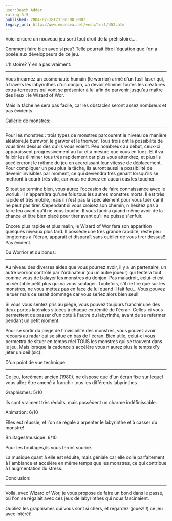 ```yaml
---
user:Death Adder
rating:3.5
published: 2004-02-18T23:00:00.000Z
legacy_url: http://www.emunova.net/veda/test/452.htm
---
```

Voici encore un nouveau jeu sorti tout droit de la préhistoire....  

Comment faire bien avec si peu? Telle pourrait être l'équation que l'on a posée aux développeurs de ce jeu.  

  

  

L'histoire? Y en a pas vraiment:  

---------------------------------------  

Vous incarnez un cosmonaute humain (le worrior) armé d'un fusil laser qui, à travers les labyrinthes d'un donjon, va devoir éliminer toutes les créatures extra-terrestres qui vont se présenter à lui afin de parvenir jusqu'au maître des lieux : le Wizard of Wor.  

Mais la tâche ne sera pas facile, car les obstacles seront assez nombreux et pas évidents.  

  

  

Gallerie de monstres:  

---------------------------  

Pour les monstres : trois types de monstres parcourent le niveau de manière aléatoire,le burnwor, le garwor et le thorwor. Tous trois ont la possibilité de vous tirer dessus dès qu'ils vous voient. Peu nombreux au début, ceux-ci apparaissent progressivement au fur et à mesure que vous en tuez. Et il va falloir les éliminer tous très rapidement car plus vous attendrez, et plus ils accéléreront le rythme du jeu en accroissant leur vitesse de déplacement. Pour compliquer un peu plus la tâche, ils auront aussi la possibilité de devenir invisibles par moment, ce qui deviendra très gênant lorsqu'ils se mettront à courir très vite, car vous ne devez en aucun cas les toucher.  

Si tout se termine bien, vous aurez l'occasion de faire connaissance avec le worluk. Il n'apparaîtra qu'une fois tous les autres monstres morts. Il est très rapide et très mobile, mais il n'est pas là spécialement pour vous tuer car il ne peut pas tirer. Cependant si vous croisez son chemin, n'hésitez pas à faire feu avant qu'il ne vous touche. Il vous faudra quand même avoir de la chance et être bien placé pour tirer avant qu'il ne puisse s'enfuir.  

Encore plus rapide et plus malin, le Wizard of Wor fera son apparition quelques niveaux plus tard. Il possède une très grande rapidité, reste peu longtemps à l'écran, apparait et disparaît sans oublier de vous tirer dessus!! Pas évident.  

  

  

Du Worrior et du bonus:  

------------------------------  

Au niveau des diverses aides que vous pourrez avoir, il y a un partenaire, un autre worrior contrôlé par l'ordinateur (ou un autre joueur) qui tentera tout comme vous de balayer les monstres du donjon. Pas maladroit, celui-ci est un véritable petit plus qui va vous soulager. Toutefois, s'il ne tire que sur les monstres, ne vous mettez pas en face de lui quand il fait feu... Vous pouvez le tuer mais ce serait dommage car vous seriez alors bien seul!  

Si vous vous sentez pris au piège, vous pouvez toujours franchir une des deux portes latérales situées à chaque extrémité de l'écran. Celles-ci vous permettent de passer d'un coté à l'autre du labyrinthe, avant de se refermer pendant un petit moment.  

Pour se sortir du piège de l'invisibilité des monstres, vous pouvez avoir recours au radar qui se situe en bas de l'écran. Bien utile, celui-ci vous permettra de situer en temps réel TOUS les monstres qui se trouvent dans le jeu. Mais lorsque la cadence s'accélère vous n'aurez plus le temps d'y jeter un oeil (sic).  

  

  

D'un point de vue technique:  

------------------------------------  

Ce jeu, forcément ancien (1980), ne dispose que d'un écran fixe sur lequel vous allez être amené à franchir tous les différents labyrinthes.  

  

Graphismes: 5/10  

Ils sont vraiment très réduits, mais possèdent un charme indéfinissable.  

  

Animation: 6/10  

Elles est réussie, et l'on se régale à arpenter le labyrinthe et à casser du monstre!  

  

Bruitages/musique: 6/10  

Pour les bruitages,ils vous feront sourire.  

La musique quant à elle est réduite, mais géniale car elle colle parfaitement à l'ambiance et accélère en même temps que les monstres, ce qui contribue à l'augmentation du stress.  

  

  

Conclusion:  

---------------  

Voilà, avec Wizard of Wor, je vous propose de faire un bond dans le passé, où l'on se régalait avec ces jeux de labyrinthes qui nous fascinaient.  

Oubliez les graphismes qui vous sont si chers, et regardez (jouez!!!) ce jeu avec intérêt!